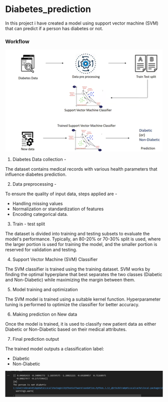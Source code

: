 # Diabetes_prediction

In this project i have created a model using support vector machine (SVM) that can predict if a person has diabetes or not. 

### Workflow 

![workflow](images/workflow.png) 

1. Diabetes Data collection - 

The dataset contains medical records with various health parameters that influence diabetes prediction. 

2. Data preprocessing - 

To ensure the quality of input data, steps applied are - 

* Handling missing values
* Normalization or standardization of features 
* Encoding categorical data.

3. Train - test split 

The dataset is divided into training and testing subsets to evaluate the model's performance. Typically, an 80-20% or 70-30% split is used, where the larger portion is used for training the model, and the smaller portion is reserved for validation and testing.

4. Support Vector Machine (SVM) Classifier

The SVM classifier is trained using the training dataset. SVM works by finding the optimal hyperplane that best separates the two classes (Diabetic and Non-Diabetic) while maximizing the margin between them.

5. Model training and optimization 

The SVM model is trained using a suitable kernel function. Hyperparameter tuning is performed to optimize the classifier for better accuracy.

6. Making prediction on New data 

Once the model is trained, it is used to classify new patient data as either Diabetic or Non-Diabetic based on their medical attributes.

7. Final prediction output 

The trained model outputs a classification label:

* Diabetic
* Non-Diabetic

![Output](images/output.png)



